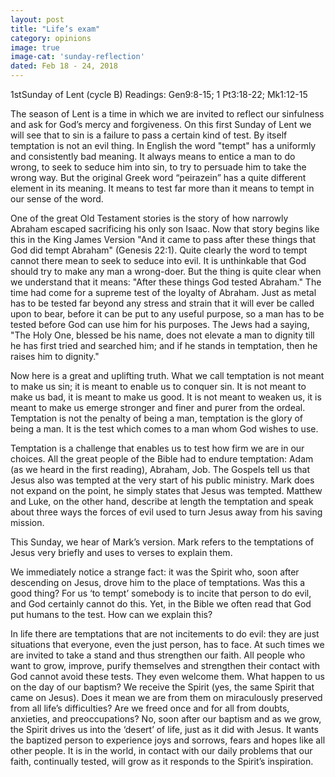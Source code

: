 ```yaml
---
layout: post
title: "Life’s exam"
category: opinions
image: true
image-cat: 'sunday-reflection'
dated: Feb 18 - 24, 2018
---
```


1stSunday of Lent (cycle B)
Readings:	Gen9:8-15; 1 Pt3:18-22; Mk1:12-15

The season of Lent is a time in which we are invited to reflect our sinfulness and ask for God’s mercy and forgiveness.  On this first Sunday of Lent we will see that to sin is a failure to pass a certain kind of test.  By itself temptation is not an evil thing.  In English the word "tempt" has a uniformly and consistently bad meaning. It always means to entice a man to do wrong, to seek to seduce him into sin, to try to persuade him to take the wrong way. But the original Greek word “peirazein” has a quite different element in its meaning. It means to test far more than it means to tempt in our sense of the word.

One of the great Old Testament stories is the story of how narrowly Abraham escaped sacrificing his only son Isaac. Now that story begins like this in the King James Version "And it came to pass after these things that God did tempt Abraham" (Genesis 22:1). Quite clearly the word to tempt cannot there mean to seek to seduce into evil. It is unthinkable that God should try to make any man a wrong-doer. But the thing is quite clear when we understand that it means: "After these things God tested Abraham." The time had come for a supreme test of the loyalty of Abraham. Just as metal has to be tested far beyond any stress and strain that it will ever be called upon to bear, before it can be put to any useful purpose, so a man has to be tested before God can use him for his purposes. The Jews had a saying, "The Holy One, blessed be his name, does not elevate a man to dignity till he has first tried and searched him; and if he stands in temptation, then he raises him to dignity."

Now here is a great and uplifting truth. What we call temptation is not meant to make us sin; it is meant to enable us to conquer sin. It is not meant to make us bad, it is meant to make us good. It is not meant to weaken us, it is meant to make us emerge stronger and finer and purer from the ordeal. Temptation is not the penalty of being a man, temptation is the glory of being a man. It is the test which comes to a man whom God wishes to use.

Temptation is a challenge that enables us to test how firm we are in our choices.  All the great people of the Bible had to endure temptation: Adam (as we heard in the first reading), Abraham, Job.  The Gospels tell us that Jesus also was tempted at the very start of his public ministry.  Mark does not expand on the point, he simply states that Jesus was tempted.  Matthew and Luke, on the other hand, describe at length the temptation and speak about three ways the forces of evil used to turn Jesus away from his saving mission.

This Sunday, we hear of Mark’s version.  Mark refers to the temptations of Jesus very briefly and uses to verses to explain them.

We immediately notice a strange fact: it was the Spirit who, soon after descending on Jesus, drove him to the place of temptations.  Was this a good thing?  For us ‘to tempt’ somebody is to incite that person to do evil, and God certainly cannot do this.  Yet, in the Bible we often read that God put humans to the test.  How can we explain this?

In life there are temptations that are not incitements to do evil: they are just situations that everyone, even the just person, has to face.  At such times we are invited to take a stand and thus strengthen our faith.  All people who want to grow, improve, purify themselves and strengthen their contact with God cannot avoid these tests.  They even welcome them.  What happen to us on the day of our baptism?  We receive the Spirit (yes, the same Spirit that came on Jesus).  Does it mean we are from them on miraculously preserved from all life’s difficulties?  Are we freed once and for all from doubts, anxieties, and preoccupations?  No, soon after our baptism and as we grow, the Spirit drives us into the ‘desert’ of life, just as it did with Jesus.  It wants the baptized person to experience joys and sorrows, fears and hopes like all other people.  It is in the world, in contact with our daily problems that our faith, continually tested, will grow as it responds to the Spirit’s inspiration.